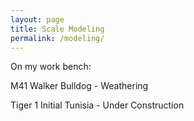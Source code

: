 ```yaml
---
layout: page
title: Scale Modeling
permalink: /modeling/
---
```


On my work bench:

M41 Walker Bulldog - Weathering

Tiger 1 Initial Tunisia - Under Construction
